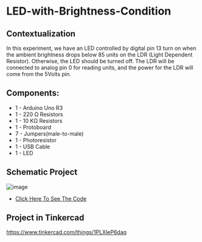 # LED-with-Brightness-Condition

## Contextualization
In this experiment, we have an LED controlled by digital pin 13 turn on when the ambient brightness drops below 85 units on the LDR (Light Dependent Resistor). Otherwise, the LED should be turned off. The LDR will be connected to analog pin 0 for reading units, and the power for the LDR will come from the 5Volts pin.

## Components:
- 1 - Arduino Uno R3
- 1 - 220 Ω Resistors
- 1 - 10 KΩ Resistors
- 1 - Protoboard
- 7 - Jumpers(male-to-male)
- 1 - Photoresistor
- 1 - USB Cable 
- 1 - LED 

## Schematic Project
![image](https://github.com/KaikyM/LED-with-Brightness-Condition/assets/127446435/1bf8daf0-7dc8-4f4a-a849-5b0c5b6e3b5a)
- [Click Here To See The Code](Arduino_Code.ino)

## Project in Tinkercad
https://www.tinkercad.com/things/1PLXleP6daq
